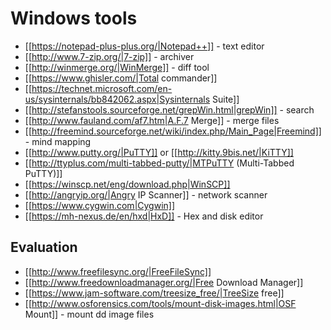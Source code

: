 # Windows tools

  * [[https://notepad-plus-plus.org/|Notepad++]] - text editor
  * [[http://www.7-zip.org/|7-zip]] - archiver
  * [[http://winmerge.org/|WinMerge]] - diff tool
  * [[https://www.ghisler.com/|Total commander]]
  * [[https://technet.microsoft.com/en-us/sysinternals/bb842062.aspx|Sysinternals Suite]]
  * [[http://stefanstools.sourceforge.net/grepWin.html|grepWin]] - search
  * [[http://www.fauland.com/af7.htm|A.F.7 Merge]] - merge files
  * [[http://freemind.sourceforge.net/wiki/index.php/Main_Page|Freemind]] - mind mapping
  * [[http://www.putty.org/|PuTTY]] or [[http://kitty.9bis.net/|KiTTY]]
  * [[http://ttyplus.com/multi-tabbed-putty/|MTPuTTY (Multi-Tabbed PuTTY)]]
  * [[https://winscp.net/eng/download.php|WinSCP]]
  * [[http://angryip.org/|Angry IP Scanner]] - network scanner
  * [[https://www.cygwin.com|Cygwin]]
  * [[https://mh-nexus.de/en/hxd|HxD]] - Hex and disk editor


## Evaluation

  * [[http://www.freefilesync.org/|FreeFileSync]]
  * [[http://www.freedownloadmanager.org/|Free Download Manager]]
  * [[https://www.jam-software.com/treesize_free/|TreeSize free]]
  * [[http://www.osforensics.com/tools/mount-disk-images.html|OSF Mount]] - mount dd image files